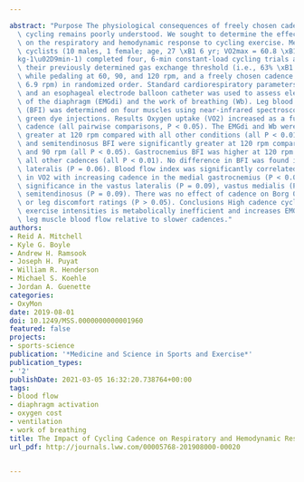 ---
abstract: "Purpose The physiological consequences of freely chosen cadence during\
  \ cycling remains poorly understood. We sought to determine the effect of cadence\
  \ on the respiratory and hemodynamic response to cycling exercise. Methods Eleven\
  \ cyclists (10 males, 1 female; age, 27 \xB1 6 yr; VO2max = 60.8 \xB1 3.7 mL\u02D9\
  kg-1\u02D9min-1) completed four, 6-min constant-load cycling trials at 10% below\
  \ their previously determined gas exchange threshold (i.e., 63% \xB1 5% peak power)\
  \ while pedaling at 60, 90, and 120 rpm, and a freely chosen cadence (94.3 \xB1\
  \ 6.9 rpm) in randomized order. Standard cardiorespiratory parameters were measured\
  \ and an esophageal electrode balloon catheter was used to assess electromyography\
  \ of the diaphragm (EMGdi) and the work of breathing (Wb). Leg blood flow index\
  \ (BFI) was determined on four muscles using near-infrared spectroscopy with indocyanine\
  \ green dye injections. Results Oxygen uptake (VO2) increased as a function of increasing\
  \ cadence (all pairwise comparisons, P < 0.05). The EMGdi and Wb were significantly\
  \ greater at 120 rpm compared with all other conditions (all P < 0.01). Vastus medialis\
  \ and semitendinosus BFI were significantly greater at 120 rpm compared with 60\
  \ and 90 rpm (all P < 0.05). Gastrocnemius BFI was higher at 120 rpm compared with\
  \ all other cadences (all P < 0.01). No difference in BFI was found in the vastus\
  \ lateralis (P = 0.06). Blood flow index was significantly correlated with the increase\
  \ in VO2 with increasing cadence in the medial gastrocnemius (P < 0.001) and approached\
  \ significance in the vastus lateralis (P = 0.09), vastus medialis (P = 0.06), and\
  \ semitendinosus (P = 0.09). There was no effect of cadence on Borg 0-10 breathing\
  \ or leg discomfort ratings (P > 0.05). Conclusions High cadence cycling at submaximal\
  \ exercise intensities is metabolically inefficient and increases EMGdi, Wb, and\
  \ leg muscle blood flow relative to slower cadences."
authors:
- Reid A. Mitchell
- Kyle G. Boyle
- Andrew H. Ramsook
- Joseph H. Puyat
- William R. Henderson
- Michael S. Koehle
- Jordan A. Guenette
categories:
- OxyMon
date: 2019-08-01
doi: 10.1249/MSS.0000000000001960
featured: false
projects:
- sports-science
publication: '*Medicine and Science in Sports and Exercise*'
publication_types:
- '2'
publishDate: 2021-03-05 16:32:20.738764+00:00
tags:
- blood flow
- diaphragm activation
- oxygen cost
- ventilation
- work of breathing
title: The Impact of Cycling Cadence on Respiratory and Hemodynamic Responses to Exercise
url_pdf: http://journals.lww.com/00005768-201908000-00020

---
